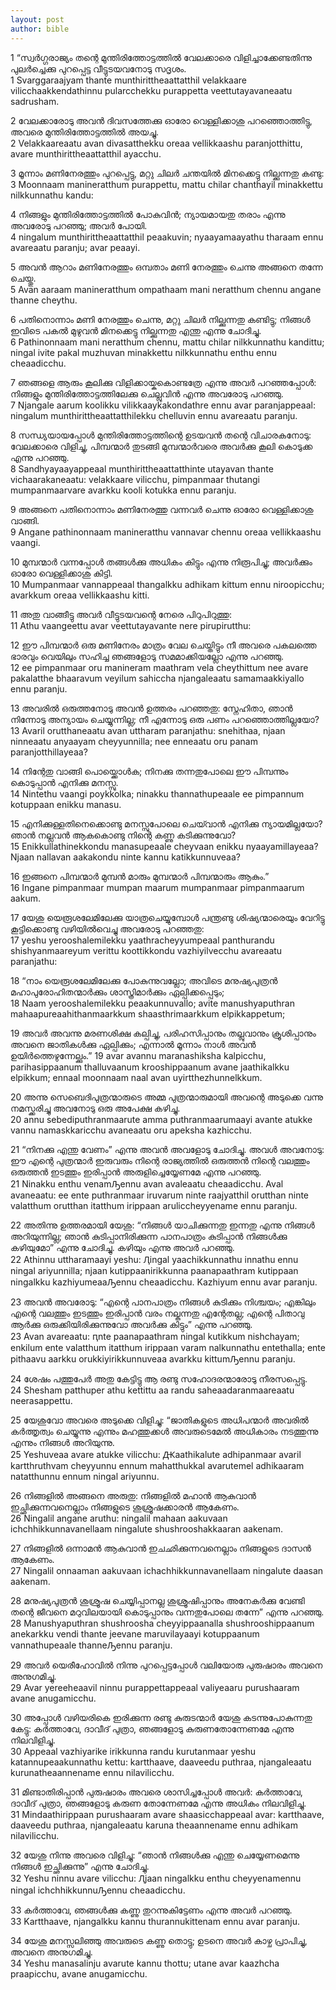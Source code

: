 ```yaml
---
layout: post
author: bible
---
```


1 “സ്വർഗ്ഗരാജ്യം തന്റെ മുന്തിരിത്തോട്ടത്തിൽ വേലക്കാരെ വിളിച്ചാക്കേണ്ടതിന്നു പുലർച്ചെക്കു പുറപ്പെട്ട വീട്ടുടയവനോടു സദൃശം.  
1 Svarggaraajyam thante munthirittheaattatthil velakkaare vilicchaakkendathinnu pularcchekku purappetta veettutayavaneaatu sadrusham.

2 വേലക്കാരോടു അവൻ ദിവസത്തേക്കു ഓരോ വെള്ളിക്കാശു പറഞ്ഞൊത്തിട്ടു, അവരെ മുന്തിരിത്തോട്ടത്തിൽ അയച്ചു.  
2 Velakkaareaatu avan divasatthekku oreaa vellikkaashu paranjotthittu, avare munthirittheaattatthil ayacchu.

3 മൂന്നാം മണിനേരത്തും പുറപ്പെട്ടു, മറ്റു ചിലർ ചന്തയിൽ മിനക്കെട്ടു നില്ക്കുന്നതു കണ്ടു:  
3 Moonnaam manineratthum purappettu, mattu chilar chanthayil minakkettu nilkkunnathu kandu:

4 നിങ്ങളും മുന്തിരിത്തോട്ടത്തിൽ പോകുവിൻ; ന്യായമായതു തരാം എന്നു അവരോടു പറഞ്ഞു; അവർ പോയി.  
4 ningalum munthirittheaattatthil peaakuvin; nyaayamaayathu tharaam ennu avareaatu paranju; avar peaayi.

5 അവൻ ആറാം മണിനേരത്തും ഒമ്പതാം മണി നേരത്തും ചെന്നു അങ്ങനെ തന്നേ ചെയ്തു.  
5 Avan aaraam manineratthum ompathaam mani neratthum chennu angane thanne cheythu.

6 പതിനൊന്നാം മണി നേരത്തും ചെന്നു, മറ്റു ചിലർ നില്ക്കുന്നതു കണ്ടിട്ടു; നിങ്ങൾ ഇവിടെ പകൽ മുഴുവൻ മിനക്കെട്ടു നില്ക്കുന്നതു എന്തു എന്നു ചോദിച്ചു.  
6 Pathinonnaam mani neratthum chennu, mattu chilar nilkkunnathu kandittu; ningal ivite pakal muzhuvan minakkettu nilkkunnathu enthu ennu cheaadicchu.

7 ഞങ്ങളെ ആരും കൂലിക്കു വിളിക്കായ്കകൊണ്ടത്രേ എന്നു അവർ പറഞ്ഞപ്പോൾ: നിങ്ങളും മുന്തിരിത്തോട്ടത്തിലേക്കു ചെല്ലുവിൻ എന്നു അവരോടു പറഞ്ഞു.  
7 Njangale aarum koolikku vilikkaaykakondathre ennu avar paranjappeaal: ningalum munthirittheaattatthilekku chelluvin ennu avareaatu paranju.

8 സന്ധ്യയായപ്പോൾ മുന്തിരിത്തോട്ടത്തിന്റെ ഉടയവൻ തന്റെ വിചാരകനോടു: വേലക്കാരെ വിളിച്ചു, പിമ്പന്മാർ തുടങ്ങി മുമ്പന്മാർവരെ അവർക്കു കൂലി കൊടുക്ക എന്നു പറഞ്ഞു.  
8 Sandhyayaayappeaal munthirittheaattatthinte utayavan thante vichaarakaneaatu: velakkaare vilicchu, pimpanmaar thutangi mumpanmaarvare avarkku kooli kotukka ennu paranju.

9 അങ്ങനെ പതിനൊന്നാം മണിനേരത്തു വന്നവർ ചെന്നു ഓരോ വെള്ളിക്കാശു വാങ്ങി.  
9 Angane pathinonnaam manineratthu vannavar chennu oreaa vellikkaashu vaangi.

10 മുമ്പന്മാർ വന്നപ്പോൾ തങ്ങൾക്കു അധികം കിട്ടും എന്നു നിരൂപിച്ചു; അവർക്കും ഓരോ വെള്ളിക്കാശു കിട്ടി.  
10 Mumpanmaar vannappeaal thangalkku adhikam kittum ennu niroopicchu; avarkkum oreaa vellikkaashu kitti.

11 അതു വാങ്ങീട്ടു അവർ വീട്ടുടയവന്റെ നേരെ പിറുപിറുത്തു:  
11 Athu vaangeettu avar veettutayavante nere pirupirutthu:

12 ഈ പിമ്പന്മാർ ഒരു മണിനേരം മാത്രം വേല ചെയ്തിട്ടും നീ അവരെ പകലത്തെ ഭാരവും വെയിലും സഹിച്ച ഞങ്ങളോടു സമമാക്കിയല്ലോ എന്നു പറഞ്ഞു.   
12 ee pimpanmaar oru manineram maathram vela cheythittum nee avare pakalatthe bhaaravum veyilum sahiccha njangaleaatu samamaakkiyallo ennu paranju.

13 അവരിൽ ഒരുത്തനോടു അവൻ ഉത്തരം പറഞ്ഞതു: സ്നേഹിതാ, ഞാൻ നിന്നോടു അന്യായം ചെയ്യുന്നില്ല; നീ എന്നോടു ഒരു പണം പറഞ്ഞൊത്തില്ലയോ?  
13 Avaril orutthaneaatu avan uttharam paranjathu: snehithaa, njaan ninneaatu anyaayam cheyyunnilla; nee enneaatu oru panam paranjotthillayeaa?
 
14 നിന്റേതു വാങ്ങി പൊയ്ക്കൊൾക; നിനക്കു തന്നതുപോലെ ഈ പിമ്പന്നും കൊടുപ്പാൻ എനിക്കു മനസ്സു.  
14 Nintethu vaangi poykkolka; ninakku thannathupeaale ee pimpannum kotuppaan enikku manasu.

15 എനിക്കുള്ളതിനെക്കൊണ്ടു മനസ്സുപോലെ ചെയ്‍വാൻ എനിക്കു ന്യായമില്ലയോ? ഞാൻ നല്ലവൻ ആകകൊണ്ടു നിന്റെ കണ്ണു കടിക്കുന്നുവോ?  
15 Enikkullathinekkondu manasupeaale cheyvaan enikku nyaayamillayeaa? Njaan nallavan aakakondu ninte kannu katikkunnuveaa?
 
16 ഇങ്ങനെ പിമ്പന്മാർ മുമ്പൻ മാരും മുമ്പന്മാർ പിമ്പന്മാരും ആകും.”  
16 Ingane pimpanmaar mumpan maarum mumpanmaar pimpanmaarum aakum.

17 യേശു യെരൂശലേമിലേക്കു യാത്രചെയ്യുമ്പോൾ പന്ത്രണ്ടു ശിഷ്യന്മാരെയും വേറിട്ടു കൂട്ടിക്കൊണ്ടു വഴിയിൽവെച്ചു അവരോടു പറഞ്ഞതു:  
17 yeshu yerooshalemilekku yaathracheyyumpeaal panthurandu shishyanmaareyum verittu koottikkondu vazhiyilvecchu avareaatu paranjathu:

18 “നാം യെരൂശലേമിലേക്കു പോകുന്നുവല്ലോ; അവിടെ മനുഷ്യപുത്രൻ മഹാപുരോഹിതന്മാർക്കും ശാസ്ത്രിമാർക്കും ഏല്പിക്കപ്പെടും;  
18 Naam yerooshalemilekku peaakunnuvallo; avite manushyaputhran mahaapureaahithanmaarkkum shaasthrimaarkkum elpikkappetum;

19 അവർ അവന്നു മരണശിക്ഷ കല്പിച്ചു, പരിഹസിപ്പാനും തല്ലുവാനും ക്രൂശിപ്പാനും അവനെ ജാതികൾക്കു ഏല്പിക്കും; എന്നാൽ മൂന്നാം നാൾ അവൻ ഉയിർത്തെഴുന്നേല്ക്കും.” 
19 avar avannu maranashiksha kalpicchu, parihasippaanum thalluvaanum krooshippaanum avane jaathikalkku elpikkum; ennaal moonnaam naal avan uyirtthezhunnelkkum.

20 അന്നു സെബെദിപുത്രന്മാരുടെ അമ്മ പുത്രന്മാരുമായി അവന്റെ അടുക്കെ വന്നു നമസ്ക്കരിച്ചു അവനോടു ഒരു അപേക്ഷ കഴിച്ചു.  
20 annu sebediputhranmaarute amma puthranmaarumaayi avante atukke vannu namaskkaricchu avaneaatu oru apeksha kazhicchu.

21 “നിനക്കു എന്തു വേണം” എന്നു അവൻ അവളോടു ചോദിച്ചു. അവൾ അവനോടു: ഈ എന്റെ പുത്രന്മാർ ഇരുവരും നിന്റെ രാജ്യത്തിൽ ഒരുത്തൻ നിന്റെ വലത്തും ഒരുത്തൻ ഇടത്തും ഇരിപ്പാൻ അരുളിച്ചെയ്യേണമേ എന്നു പറഞ്ഞു.  
21 Ninakku enthu venamԠennu avan avaleaatu cheaadicchu. Aval avaneaatu: ee ente puthranmaar iruvarum ninte raajyatthil orutthan ninte valatthum orutthan itatthum irippaan aruliccheyyename ennu paranju.

22 അതിന്നു ഉത്തരമായി യേശു: “നിങ്ങൾ യാചിക്കുന്നതു ഇന്നതു എന്നു നിങ്ങൾ അറിയുന്നില്ല; ഞാൻ കുടിപ്പാനിരിക്കുന്ന പാനപാത്രം കുടിപ്പാൻ നിങ്ങൾക്കു കഴിയുമോ” എന്നു ചോദിച്ചു. കഴിയും എന്നു അവർ പറഞ്ഞു.  
22 Athinnu uttharamaayi yeshu: Ԯingal yaachikkunnathu innathu ennu ningal ariyunnilla; njaan kutippaanirikkunna paanapaathram kutippaan ningalkku kazhiyumeaaԠennu cheaadicchu. Kazhiyum ennu avar paranju.

23 അവൻ അവരോടു: “എന്റെ പാനപാത്രം നിങ്ങൾ കുടിക്കും നിശ്ചയം; എങ്കിലും എന്റെ വലത്തും ഇടത്തും ഇരിപ്പാൻ വരം നല്കുന്നതു എന്റേതല്ല; എന്റെ പിതാവു ആർക്കു ഒരുക്കിയിരിക്കുന്നുവോ അവർക്കു കിട്ടും” എന്നു പറഞ്ഞു.  
23 Avan avareaatu: ԥnte paanapaathram ningal kutikkum nishchayam; enkilum ente valatthum itatthum irippaan varam nalkunnathu entethalla; ente pithaavu aarkku orukkiyirikkunnuveaa avarkku kittumԠennu paranju.

24 ശേഷം പത്തുപേർ അതു കേട്ടിട്ടു ആ രണ്ടു സഹോദരന്മാരോടു നീരസപ്പെട്ടു.   
24 Shesham patthuper athu kettittu aa randu saheaadaranmaareaatu neerasappettu.

25 യേശുവോ അവരെ അടുക്കെ വിളിച്ചു: “ജാതികളുടെ അധിപന്മാർ അവരിൽ കർത്തൃത്വം ചെയ്യുന്നു എന്നും മഹത്തുക്കൾ അവരുടെമേൽ അധികാരം നടത്തുന്നു എന്നും നിങ്ങൾ അറിയുന്നു.  
25 Yeshuveaa avare atukke vilicchu: Ԫaathikalute adhipanmaar avaril kartthruthvam cheyyunnu ennum mahatthukkal avarutemel adhikaaram natatthunnu ennum ningal ariyunnu.

26 നിങ്ങളിൽ അങ്ങനെ അരുതു: നിങ്ങളിൽ മഹാൻ ആകുവാൻ ഇച്ഛിക്കുന്നവനെല്ലാം നിങ്ങളുടെ ശുശ്രൂഷക്കാരൻ ആകേണം.  
26 Ningalil angane aruthu: ningalil mahaan aakuvaan ichchhikkunnavanellaam ningalute shushrooshakkaaran aakenam.

27 നിങ്ങളിൽ ഒന്നാമൻ ആകുവാൻ ഇചഛിക്കുന്നവനെല്ലാം നിങ്ങളുടെ ദാസൻ ആകേണം.   
27 Ningalil onnaaman aakuvaan ichachhikkunnavanellaam ningalute daasan aakenam.

28 മനുഷ്യപുത്രൻ ശുശ്രൂഷ ചെയ്യിപ്പാനല്ല ശുശ്രൂഷിപ്പാനും അനേകർക്കു വേണ്ടി തന്റെ ജീവനെ മറുവിലയായി കൊടുപ്പാനും വന്നതുപോലെ തന്നേ” എന്നു പറഞ്ഞു.  
28 Manushyaputhran shushroosha cheyyippaanalla shushrooshippaanum anekarkku vendi thante jeevane maruvilayaayi kotuppaanum vannathupeaale thanneԠennu paranju.

29 അവർ യെരീഹോവിൽ നിന്നു പുറപ്പെട്ടപ്പോൾ വലിയോരു പുരുഷാരം അവനെ അനുഗമിച്ചു.  
29 Avar yereeheaavil ninnu purappettappeaal valiyeaaru purushaaram avane anugamicchu.

30 അപ്പോൾ വഴിയരികെ ഇരിക്കുന്ന രണ്ടു കുരുടന്മാർ യേശു കടന്നുപോകുന്നതു കേട്ടു: കർത്താവേ, ദാവീദ് പുത്രാ, ഞങ്ങളോടു കുരുണതോന്നേണമേ എന്നു നിലവിളിച്ചു.  
30 Appeaal vazhiyarike irikkunna randu kurutanmaar yeshu katannupeaakunnathu kettu: kartthaave, daaveedu puthraa, njangaleaatu kurunatheaannename ennu nilavilicchu.

31 മിണ്ടാതിരിപ്പാൻ പുരുഷാരം അവരെ ശാസിച്ചപ്പോൾ അവർ: കർത്താവേ, ദാവീദ് പുത്രാ, ഞങ്ങളോടു കരുണ തോന്നേണമേ എന്നു അധികം നിലവിളിച്ചു.  
31 Mindaathirippaan purushaaram avare shaasicchappeaal avar: kartthaave, daaveedu puthraa, njangaleaatu karuna theaannename ennu adhikam nilavilicchu.

32 യേശു നിന്നു അവരെ വിളിച്ചു: “ഞാൻ നിങ്ങൾക്കു എന്തു ചെയ്യേണമെന്നു നിങ്ങൾ ഇച്ഛിക്കുന്നു” എന്നു ചോദിച്ചു.  
32 Yeshu ninnu avare vilicchu: Ԯjaan ningalkku enthu cheyyenamennu ningal ichchhikkunnuԠennu cheaadicchu.

33 കർത്താവേ, ഞങ്ങൾക്കു കണ്ണു തുറന്നുകിട്ടേണം എന്നു അവർ പറഞ്ഞു.  
33 Kartthaave, njangalkku kannu thurannukittenam ennu avar paranju.

34 യേശു മനസ്സലിഞ്ഞു അവരുടെ കണ്ണു തൊട്ടു; ഉടനെ അവർ കാഴ്ച പ്രാപിച്ചു, അവനെ അനുഗമിച്ചു.  
34 Yeshu manasalinju avarute kannu thottu; utane avar kaazhcha praapicchu, avane anugamicchu.
       